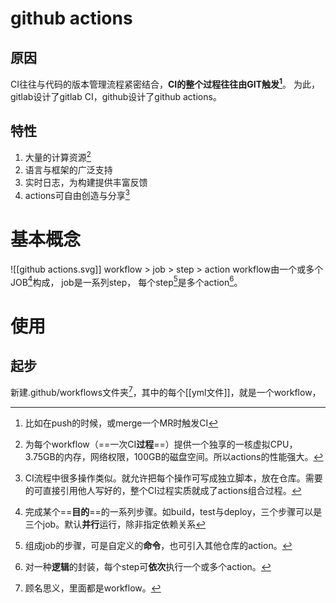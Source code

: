 # github actions
## 原因
CI往往与代码的版本管理流程紧密结合，**CI的整个过程往往由GIT触发[^1]**。
为此，gitlab设计了gitlab CI，github设计了github actions。
## 特性
1. 大量的计算资源[^2]
2. 语言与框架的广泛支持
3. 实时日志，为构建提供丰富反馈
4. actions可自由创造与分享[^3]
# 基本概念
![[github actions.svg]]
workflow > job > step > action
workflow由一个或多个JOB[^4]构成，
job是一系列step，
每个step[^5]是多个action[^6]。
# 使用
## 起步
新建.github/workflows文件夹[^7]，其中的每个[[yml文件]]，就是一个workflow，


[^1]: 比如在push的时候，或merge一个MR时触发CI
[^2]: 为每个workflow（==一次CI**过程**==）提供一个独享的一核虚拟CPU，3.75GB的内存，网络权限，100GB的磁盘空间。所以actions的性能强大。
[^3]: CI流程中很多操作类似。就允许把每个操作可写成独立脚本，放在仓库。需要的可直接引用他人写好的，整个CI过程实质就成了actions组合过程。
[^4]: 完成某个==**目的**==的一系列步骤。如build，test与deploy，三个步骤可以是三个job。默认**并行**运行，除非指定依赖关系
[^5]: 组成job的步骤，可是自定义的**命令**，也可引入其他仓库的action。
[^6]: 对一种**逻辑**的封装，每个step可**依次**执行一个或多个action。
[^7]: 顾名思义，里面都是workflow。